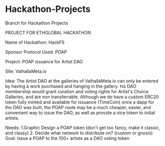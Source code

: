 # Hackathon-Projects
Branch for Hackathon Projects

PROJECT FOR ETHGLOBAL HACKATHON

Name of Hackathon: HackFS

Sponsor Protocol Used: POAP

Project: POAP issuance for Artist DAO

Site: ValhallaMeta.io

Idea: The Artist DAO at the galleries of ValhallaMeta.io can 
only be entered by having a work purchased and hanging in the gallery.
his DAO membership would grant curation and voting rights for 
Artist's Choice Galleries, and are non transferrable. Although we 
do have a custom ERC20 token fully minted and available for 
issuance (TimeCoin) once a dapp for the DAO was built, the POAP route
may be a much cheaper, easier, and convenient way to issue the DAO,
as well as provide a nice token to initial artists.

Needs: 
1.Graphic Design a POAP token (don't get too fancy, make it 
classic, and classy)
2. Decide what network to distribute on? (custom or gnosis)
Goal: Issue a POAP to the 100+ artists as a DAO voting token
